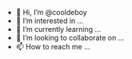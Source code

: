 - 👋 Hi, I’m @cooldeboy
- 👀 I’m interested in ...
- 🌱 I’m currently learning ...
- 💞️ I’m looking to collaborate on ...
- 📫 How to reach me ...

<!---
cooldeboy/cooldeboy is a ✨ special ✨ repository because its `README.md` (this file) appears on your GitHub profile.
You can click the Preview link to take a look at your changes.
--->
